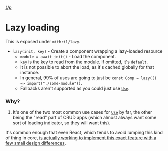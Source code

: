 [*Up*](./README.md)

# Lazy loading

This is exposed under `mithril/lazy`.

- `lazy(init, key)` - Create a component wrapping a lazy-loaded resource
    - `module = await init()` - Load the component.
    - `key` is the key to read from the module. If omitted, it's `default`.
    - It is not possible to abort the load, as it's cached globally for that instance.
    - In general, 99% of uses are going to just be `const Comp = lazy(() => import("./some-module"))`.
    - Fallbacks aren't supported as you could just use [`Use`](use.md).

### Why?

1. It's one of the two most common use cases for [`Use`](use.md) by far, the other being the "read" part of CRUD apps (which almost always want some sort of loading indicator, so they will want this).

It's common enough that even React, which tends to avoid lumping this kind of thing in core, [is actually working to implement this exact feature with a few small design differences](https://reactjs.org/docs/code-splitting.html).
